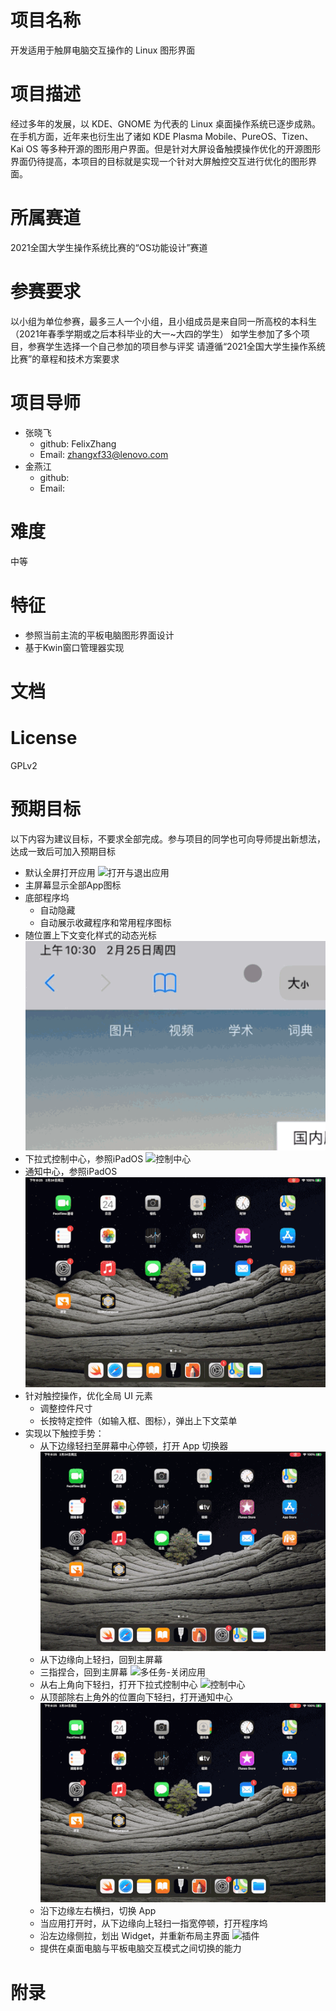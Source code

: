 # 项目名称
开发适用于触屏电脑交互操作的 Linux 图形界面
# 项目描述
经过多年的发展，以 KDE、GNOME 为代表的 Linux 桌面操作系统已逐步成熟。在手机方面，近年来也衍生出了诸如 KDE Plasma Mobile、PureOS、Tizen、Kai OS 等多种开源的图形用户界面。但是针对大屏设备触摸操作优化的开源图形界面仍待提高，本项目的目标就是实现一个针对大屏触控交互进行优化的图形界面。
# 所属赛道
2021全国大学生操作系统比赛的“OS功能设计”赛道
# 参赛要求
以小组为单位参赛，最多三人一个小组，且小组成员是来自同一所高校的本科生（2021年春季学期或之后本科毕业的大一~大四的学生）
如学生参加了多个项目，参赛学生选择一个自己参加的项目参与评奖
请遵循“2021全国大学生操作系统比赛”的章程和技术方案要求
# 项目导师
* 张晓飞
  * github: FelixZhang
  * Email: zhangxf33@lenovo.com
* 金燕江
  * github:
  * Email:
# 难度
中等
# 特征
* 参照当前主流的平板电脑图形界面设计
* 基于Kwin窗口管理器实现
# 文档
# License
GPLv2
# 预期目标
以下内容为建议目标，不要求全部完成。参与项目的同学也可向导师提出新想法，达成一致后可加入预期目标
* 默认全屏打开应用
  ![打开与退出应用](/images/打开与退出应用.gif)
* 主屏幕显示全部App图标
* 底部程序坞
  * 自动隐藏
  * 自动展示收藏程序和常用程序图标
* 随位置上下文变化样式的动态光标
  ![动态光标](/images/动态光标.gif)
* 下拉式控制中心，参照iPadOS
  ![控制中心](/images/控制中心.gif)
* 通知中心，参照iPadOS
  ![通知中心](/images/通知中心.gif)
* 针对触控操作，优化全局 UI 元素
  * 调整控件尺寸
  * 长按特定控件（如输入框、图标），弹出上下文菜单
* 实现以下触控手势：
  * 从下边缘轻扫至屏幕中心停顿，打开 App 切换器
    ![多任务](/images/多任务.gif)
  * 从下边缘向上轻扫，回到主屏幕
  * 三指捏合，回到主屏幕
    ![多任务-关闭应用](/images/多任务-关闭应用.gif)
  * 从右上角向下轻扫，打开下拉式控制中心
    ![控制中心](/images/控制中心.gif)
  * 从顶部除右上角外的位置向下轻扫，打开通知中心
    ![通知中心](/images/通知中心.gif)
  * 沿下边缘左右横扫，切换 App
  * 当应用打开时，从下边缘向上轻扫一指宽停顿，打开程序坞
  * 沿左边缘侧拉，划出 Widget，并重新布局主界面
    ![插件](/images/插件.gif)
  * 提供在桌面电脑与平板电脑交互模式之间切换的能力
# 附录
